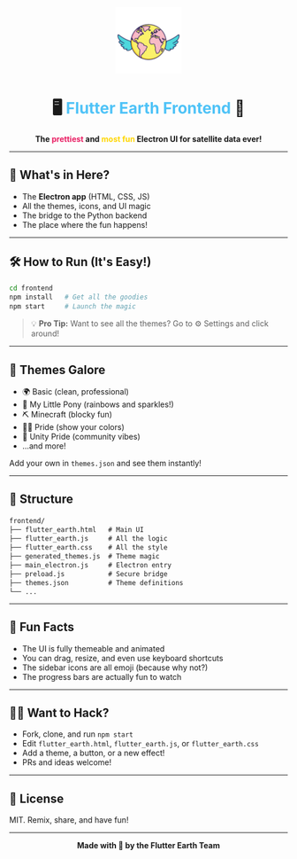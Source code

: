 <div align="center">
  <img src="../logo.png" alt="Flutter Earth Logo" width="120" height="120" />
  
  <h1>🖥️ <span style="color:#4fc3f7;">Flutter Earth Frontend</span> 🎨</h1>
  <p><b>The <span style="color:#e91e63;">prettiest</span> and <span style="color:#ffd600;">most fun</span> Electron UI for satellite data ever!</b></p>
</div>

---

## 🚦 What's in Here?

- The **Electron app** (HTML, CSS, JS)
- All the themes, icons, and UI magic
- The bridge to the Python backend
- The place where the fun happens!

---

## 🛠️ How to Run (It's Easy!)

```bash
cd frontend
npm install   # Get all the goodies
npm start     # Launch the magic
```

> 💡 **Pro Tip:** Want to see all the themes? Go to ⚙️ Settings and click around!

---

## 🎨 Themes Galore

- 🌍 Basic (clean, professional)
- 🦄 My Little Pony (rainbows and sparkles!)
- ⛏️ Minecraft (blocky fun)
- 🏳️‍🌈 Pride (show your colors)
- 🤝 Unity Pride (community vibes)
- ...and more!

Add your own in `themes.json` and see them instantly!

---

## 🧩 Structure

```
frontend/
├── flutter_earth.html   # Main UI
├── flutter_earth.js     # All the logic
├── flutter_earth.css    # All the style
├── generated_themes.js  # Theme magic
├── main_electron.js     # Electron entry
├── preload.js           # Secure bridge
├── themes.json          # Theme definitions
└── ...
```

---

## 🦄 Fun Facts

- The UI is fully themeable and animated
- You can drag, resize, and even use keyboard shortcuts
- The sidebar icons are all emoji (because why not?)
- The progress bars are actually fun to watch

---

## 🧑‍🎨 Want to Hack?

- Fork, clone, and run `npm start`
- Edit `flutter_earth.html`, `flutter_earth.js`, or `flutter_earth.css`
- Add a theme, a button, or a new effect!
- PRs and ideas welcome!

---

## 📄 License

MIT. Remix, share, and have fun!

---

<div align="center">
  <b>Made with 💙 by the Flutter Earth Team</b>
</div> 
